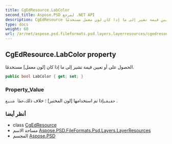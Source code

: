 ```yaml
---
title: CgEdResource.LabColor
second_title: Aspose.PSD لمرجع .NET API
description: CgEdResource ملكية. الحصول على أو تعيين قيمة تشير إلى ما إذا كان لون معمل مستخدمًا.
type: docs
weight: 60
url: /ar/net/aspose.psd.fileformats.psd.layers.layerresources/cgedresource/labcolor/
---
```

## CgEdResource.LabColor property

الحصول على أو تعيين قيمة تشير إلى ما إذا كان [لون معمل] مستخدمًا.

```csharp
public bool LabColor { get; set; }
```

### Property_Value

`حقيقي`إذا تم استخدامها [لون المختبر] ؛ خلاف ذلك،`خطأ شنيع` .

### أنظر أيضا

* class [CgEdResource](../)
* مساحة الاسم [Aspose.PSD.FileFormats.Psd.Layers.LayerResources](../../cgedresource/)
* المجسم [Aspose.PSD](../../../)


